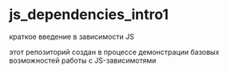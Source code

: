 # js_dependencies_intro1
краткое введение в зависимости JS

этот репозиторий создан в процессе демонстрации базовых возможностей работы с JS-зависимотями

